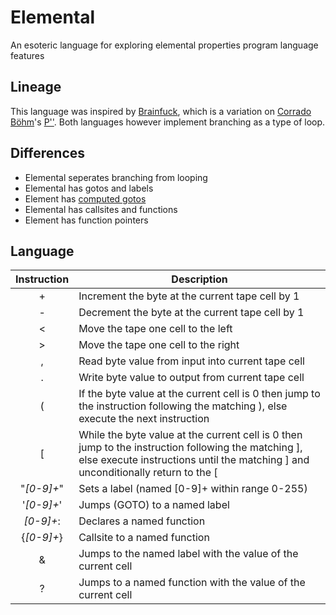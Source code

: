 # Elemental
An esoteric language for exploring elemental properties program language features

## Lineage
This language was inspired by [Brainfuck](https://en.wikipedia.org/wiki/Brainfuck), which is a variation on [Corrado Böhm](https://en.wikipedia.org/wiki/Corrado_Böhm)'s [P''](https://esolangs.org/wiki/P%E2%80%B2%E2%80%B2). Both languages however implement branching as a type of loop. 

## Differences
- Elemental seperates branching from looping
- Elemental has gotos and labels
- Element has [computed gotos](http://gcc.gnu.org/onlinedocs/gcc/Labels-as-Values.html)
- Elemental has callsites and functions
- Element has function pointers

## Language

| Instruction | Description                                                                                                                                                                             |
|:-----------:|-----------------------------------------------------------------------------------------------------------------------------------------------------------------------------------------|
|      +      | Increment the byte at the current tape cell by 1                                                                                                                                        |
|      -      | Decrement the byte at the current tape cell by 1                                                                                                                                        |
|      <      | Move the tape one cell to the left                                                                                                                                                      |
|      >      | Move the tape one cell to the right                                                                                                                                                     |
|      ,      | Read byte value from input into current tape cell                                                                                                                                       |
|      .      | Write byte value to output from current tape cell                                                                                                                                       |
|      (      | If the byte value at the current cell is 0 then jump to the instruction following the matching ), else execute the next instruction                                                     |
|      [      | While the byte value at the current cell is 0 then jump to the instruction following the matching ], else execute instructions until the matching ] and unconditionally return to the [ |
|  "*[0-9]+*" | Sets a label (named [0-9]+ within range 0-255)                                                                                                                                          |
|  '*[0-9]+*' | Jumps (GOTO) to a named label                                                                                                                                                           |
|  *[0-9]+*:  | Declares a named function                                                                                                                                                               |
|  {*[0-9]+*} | Callsite to a named function                                                                                                                                                            |
|      &      | Jumps to the named label with the value of the current cell                                                                                                                             |
|      ?      | Jumps to a named function with the value of the current cell                                                                                                                            |
